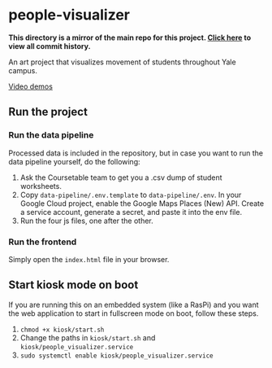 # people-visualizer

**This directory is a mirror of the main repo for this project. [Click here](https://github.com/EricYale/people-visualizer) to view all commit history.**

An art project that visualizes movement of students throughout Yale campus.

[Video demos](https://photos.app.goo.gl/s4bA6mkPbBeu7Btf9)

## Run the project

### Run the data pipeline
Processed data is included in the repository, but in case you want to run the data pipeline yourself, do the following:

1. Ask the Coursetable team to get you a .csv dump of student worksheets.
2. Copy `data-pipeline/.env.template` to `data-pipeline/.env`. In your Google Cloud project, enable the Google Maps Places (New) API. Create a service account, generate a secret, and paste it into the env file.
3. Run the four js files, one after the other.

### Run the frontend
Simply open the `index.html` file in your browser.

## Start kiosk mode on boot
If you are running this on an embedded system (like a RasPi) and you want the web application to start in fullscreen mode on boot, follow these steps.

1. `chmod +x kiosk/start.sh`
2. Change the paths in `kiosk/start.sh` and `kiosk/people_visualizer.service`
3. `sudo systemctl enable kiosk/people_visualizer.service`
